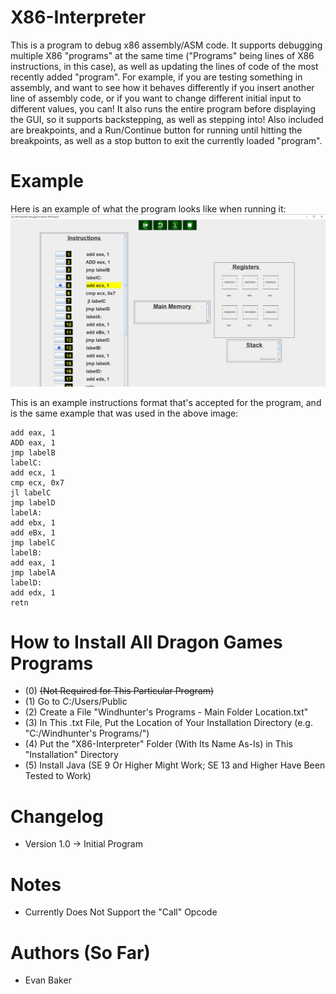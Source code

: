 # X86-Interpreter
This is a program to debug x86 assembly/ASM code. It supports debugging multiple X86 "programs" at the same time ("Programs" being lines of X86 instructions, in this case), as well as updating the lines of code of the most recently added "program". For example, if you are testing something in assembly, and want to see how it behaves differently if you insert another line of assembly code, or if you want to change different initial input to different values, you can! It also runs the entire program before displaying the GUI, so it supports backstepping, as well as stepping into! Also included are breakpoints, and a Run/Continue button for running until hitting the breakpoints, as well as a stop button to exit the currently loaded "program".


# Example
Here is an example of what the program looks like when running it:
![Example Screenshot](Example_Screenshot.png)

This is an example instructions format that's accepted for the program, and is the same example that was used in the above image:
```
add eax, 1
ADD eax, 1
jmp labelB
labelC:
add ecx, 1
cmp ecx, 0x7
jl labelC
jmp labelD
labelA:
add ebx, 1
add eBx, 1
jmp labelC
labelB:
add eax, 1
jmp labelA
labelD:
add edx, 1
retn
```


# How to Install All Dragon Games Programs
- (0) ~~(Not Required for This Particular Program)~~
- (1) Go to C:/Users/Public
- (2) Create a File "Windhunter's Programs - Main Folder Location.txt"
- (3) In This .txt File, Put the Location of Your Installation Directory (e.g. "C:/Windhunter's Programs/")
- (4) Put the "X86-Interpreter" Folder (With Its Name As-Is) in This "Installation" Directory
- (5) Install Java (SE 9 Or Higher Might Work; SE 13 and Higher Have Been Tested to Work)

# Changelog
- Version 1.0 -> Initial Program

# Notes
- Currently Does Not Support the "Call" Opcode

# Authors (So Far)
- Evan Baker

